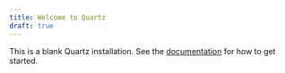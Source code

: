 ```yaml
---
title: Welcome to Quartz
draft: true
---
```


This is a blank Quartz installation.
See the [documentation](https://quartz.jzhao.xyz) for how to get started.
